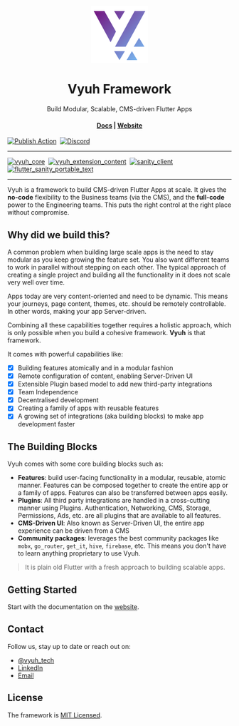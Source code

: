 <p align="center">
  <a href="https://vyuh.tech">
    <img src="_images/logo.png" alt="Vyuh Logo" height="128" />
  </a>
  <h1 align="center">Vyuh Framework</h1>
  <p align="center">Build Modular, Scalable, CMS-driven Flutter Apps</p>
  <h4 align="center">
    <a href="https://vyuh.tech/docs">Docs</a> |
    <a href="https://vyuh.tech">Website</a>
  </h4>
</p>

[![Publish Action](https://img.shields.io/github/actions/workflow/status/vyuh-tech/vyuh/publish-dart.yml?label=Publish&logo=github&style=for-the-badge)](https://github.com/vyuh-tech/vyuh/actions/workflows/publish-dart.yml)&nbsp;
[![Discord](https://img.shields.io/discord/1198906057502769252?style=for-the-badge&logo=discord)](https://vyuh.tech/discord)

<hr />

[![vyuh_core](https://img.shields.io/pub/v/vyuh_core.svg?label=vyuh_core&logo=dart&color=blue&style=for-the-badge)](https://pub.dev/packages/vyuh_core)&nbsp;
[![vyuh_extension_content](https://img.shields.io/pub/v/vyuh_extension_content.svg?label=vyuh_extension_content&logo=dart&color=blue&style=for-the-badge)](https://pub.dev/packages/vyuh_extension_content)&nbsp;
[![sanity_client](https://img.shields.io/pub/v/sanity_client.svg?label=sanity_client&logo=dart&color=blue&style=for-the-badge)](https://pub.dev/packages/sanity_client)&nbsp;
[![flutter_sanity_portable_text](https://img.shields.io/pub/v/flutter_sanity_portable_text.svg?label=flutter_sanity_portable_text&logo=dart&color=blue&style=for-the-badge)](https://pub.dev/packages/flutter_sanity_portable_text)&nbsp;

<hr />

Vyuh is a framework to build CMS-driven Flutter Apps at scale. It gives the
**no-code** flexibility to the Business teams (via the CMS), and the
**full-code** power to the Engineering teams. This puts the right control at the
right place without compromise.

## Why did we build this?

A common problem when building large scale apps is the need to stay modular as
you keep growing the feature set. You also want different teams to work in
parallel without stepping on each other. The typical approach of creating a
single project and building all the functionality in it does not scale very well
over time.

Apps today are very content-oriented and need to be dynamic. This means your
journeys, page content, themes, etc. should be remotely controllable. In other
words, making your app Server-driven.

Combining all these capabilities together requires a holistic approach, which is
only possible when you build a cohesive framework. **Vyuh** is that framework.

It comes with powerful capabilities like:

- [x] Building features atomically and in a modular fashion
- [x] Remote configuration of content, enabling Server-Driven UI
- [x] Extensible Plugin based model to add new third-party integrations
- [x] Team Independence
- [x] Decentralised development
- [x] Creating a family of apps with reusable features
- [x] A growing set of integrations (aka building blocks) to make app development
  faster

## The Building Blocks

Vyuh comes with some core building blocks such as:

- **Features**: build user-facing functionality in a modular, reusable, atomic
  manner. Features can be composed together to create the entire app or a family
  of apps. Features can also be transferred between apps easily.
- **Plugins**: All third party integrations are handled in a cross-cutting
  manner using Plugins. Authentication, Networking, CMS, Storage, Permissions,
  Ads, etc. are all plugins that are available to all features.
- **CMS-Driven UI**: Also known as Server-Driven UI, the entire app experience
  can be driven from a CMS
- **Community packages**: leverages the best community packages like `mobx`,
  `go_router`, `get_it`, `hive`, `firebase`, etc. This means you don't have to
  learn anything proprietary to use Vyuh.

> It is plain old Flutter with a fresh approach to building scalable apps.

## Getting Started

Start with the documentation on the [website](https://vyuh.tech).

## Contact

Follow us, stay up to date or reach out on:

- [@vyuh_tech](https://x.com/vyuh_tech)
- [LinkedIn](https://www.linkedin.com/company/vyuh-tech)
- [Email](mailto:ask@vyuh.tech)

## License

The framework is [MIT Licensed](LICENSE).
